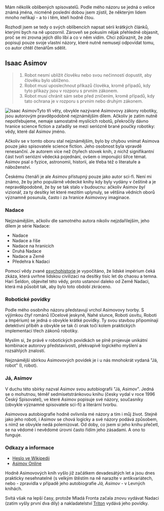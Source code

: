 <!-- dcterms:identifier = riderweblog#162 -->
<!-- dcterms:title = Isaac Asimov -->
<!-- dcterms:abstract = Další z volné série článků: Můj osobní názor na dílo Isaaca Asimova -->
<!-- np9:categoryId = 1 -->
<!-- x4w:category = Koně -->
<!-- np9:authorId = 1 -->
<!-- np9:authorEmail = michal.valasek@altairis.cz -->
<!-- dcterms:creator = Michal Altair Valášek -->
<!-- np9:serialId = 1 -->
<!-- x4w:serial = Řekni mi, co čteš -->
<!-- dcterms:created = 2004-07-30T02:34:32.153+02:00 -->
<!-- dcterms:dateAccepted = 2004-07-30T02:34:32.153+02:00 -->

Mám několik oblíbených spisovatelů. Podle mého názoru se jedná o velice známá jména, nicméně poslední dobou jsem zjistil, že některým lidem mnoho neříkají - a to i těm, kteří hodně čtou.

Rozhodl jsem se tedy o svých oblíbencích napsat sérii krátkých článků, kterými bych na ně upozornil. Zároveň se pokusím nějak přehledně objasnit, proč se mi zrovna jejich dílo líbí a co v něm vidím. Chci zdůraznit, že zde popisuji pouze svoje vlastní názory, které nutně nemusejí odpovídat tomu, co autor chtěl čtenářům sdělit.

## Isaac Asimov

> 1.  Robot nesmí ublížit člověku nebo svou nečinností dopustit, aby člověku bylo ublíženo.
> 2.  Robot musí uposlechnout příkazů člověka, kromě případů, kdy tyto příkazy jsou v rozporu s prvním zákonem.
> 3.  Robot musí chránit sám sebe před zničením, kromě případů, kdy tato ochrana je v rozporu s prvním nebo druhým zákonem.

 ![Isaac Asimov](https://www.cdn.altairis.cz/Blog/asimov.jpg)Tyto tři věty, obvykle nazývané Asimovovy zákony robotiky, jsou autorovým pravděpodobně nejznámějším dílem. Ačkoliv je zatím nutně nepotřebujeme, nemaje samostatně myslících robotů, překročily dávno hranice science fiction a zařadily se mezi seriózně brané poučky robotiky: vědy, které dal Asimov jméno.

Ačkoliv se v tomto oboru stal nejznámějším, bylo by chybou vnímat Asimova pouze jako spisovatele science fiction. Jeho osobnost byla vpravdě renesanční. Je autorem více než čtyřech stovek knih, z nichž signifikantní část tvoří seriózní vědecká pojednání, ovšem o imponující šířce témat. Asimov psal o fyzice, astronomii, historii, ale třeba též o literatuře a náboženství.

Českému čtenáři je ale Asimov přístupný pouze jako autor sci-fi. Není mi známo, že by jeho populárně vědecké knihy kdy byly vydány v češtině a je nepravděpodobné, že by se tak stalo v budoucnu: ačkoliv Asimov *byl* vizionář, za ty desítky let které mezitím uplynuly, se většina vědních oborů významně posunula, často i za hranice Asimovovy imaginace.

### Nadace

Nejznámějším, ačkoliv dle samotného autora nikoliv nejzdařilejším, jeho dílem je série Nadace:

*   Nadace 
*   Nadace a říše 
*   Nadace na hranicích 
*   Druhá Nadace 
*   Nadace a Země 
*   Předehra k Nadaci

Pomocí vědy zvané [psychohistorie](/entry/article-20030410.aspx) je vypočítáno, že lidské impérium čeká zkáza, která uvrhne lidskou civilizaci na desítky tisíc let do chaosu a temna. Hari Seldon, objevitel této vědy, proto ustanoví daleko od Země Nadaci, která má působit tak, aby bylo toto období zkráceno.

### Robotické povídky

Podle mého osobního názoru představují vrchol Asimovovy tvorby. S výjimkou čtyř románů (Ocelové jeskyně, Nahé slunce, Roboti úsvitu, Roboti a Impérium) se jedná o obvykle krátké povídky. Ty svou stavbou připomínají detektivní příběh a obvykle se tak či onak točí kolem praktických implementací třech zákonů robotiky.

Myslím si, že právě v robotických povídkách se plně projevuje unikátní kombinace autorovy představivosti, překvapivě logického myšlení a rozsáhlých znalostí.

Nejznámější sbírkou Asimovových povídek je i u nás mnohokrát vydaná "Já, robot" (I, robot).

### Já, Asimov

V duchu této sbírky nazval Asimov svou autobiografii "Já, Asimov". Jedná se o mohutnou, téměř sedmisetstránkovou knihu (česky vydal v roce 1996 Český Spisovatel), ve které Asimov popisuje své názory, současníky (obvykle významné spisovatele sci-fi) a literární tvorbu.

Asimovova autobiografie hodně ovlivnila mé názory a tím i můj život. Stejně jako jeho roboti, i Asimov se chová logicky a své názory podává způsobem, s nímž se obvykle nedá polemizovat. Od doby, co jsem si jeho knihu přečetl, se na vědomé i nevědomé úrovni často řídím jeho zásadami. A ono to funguje.

### Odkazy a informace

*   [Heslo ve Wikipedii](http://en.wikipedia.org/wiki/Isaac_Asimov) 
*   [Asimov Online](http://www.asimovonline.com/) 

Hodně Asimovových knih vyšlo již začátkem devadesátých let a jsou dnes prakticky nesehnatelné (s velkým štěstím na ně narazíte v antikvariátech, nebo - zpravidla v případě jeho autobiografie *Já, Asimov* - v Levných knihách.

Svítá však na lepší časy, protože Mladá Fronta začala znovu vydávat Nadaci (zatím vyšly první dva díly) a nakladatelství [Triton](http://www.triton-books.cz/_trifid/list_books.asp?autor_id=4) vydává jeho povídky.
